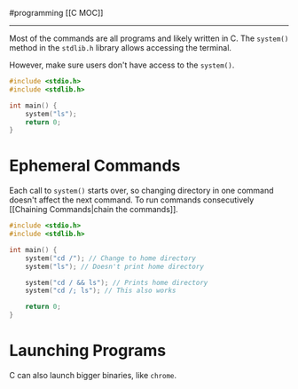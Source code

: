 
#programming 
[[C MOC]]
-- --

Most of the commands are all programs and likely written in C. The `system()` method in the `stdlib.h` library allows accessing the terminal.

However, make sure users don't have access to the `system()`.

```C
#include <stdio.h>
#include <stdlib.h>

int main() {
	system("ls");
	return 0;
}
```

# Ephemeral Commands

Each call to `system()` starts over, so changing directory in one command doesn't affect the next command. To run commands consecutively [[Chaining Commands|chain the commands]].

```C
#include <stdio.h>
#include <stdlib.h>

int main() {
	system("cd /"); // Change to home directory
	system("ls"); // Doesn't print home directory

	system("cd / && ls"); // Prints home directory
	system("cd /; ls"); // This also works

	return 0;
}
```

# Launching Programs

C can also launch bigger binaries, like `chrome`.
